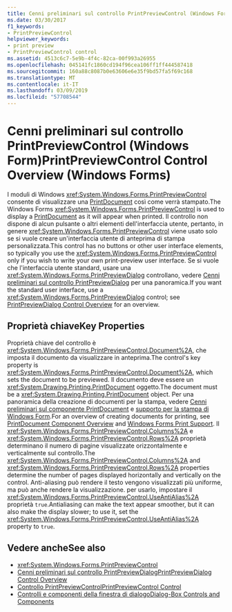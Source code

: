 ```yaml
---
title: Cenni preliminari sul controllo PrintPreviewControl (Windows Form)
ms.date: 03/30/2017
f1_keywords:
- PrintPreviewControl
helpviewer_keywords:
- print preview
- PrintPreviewControl control
ms.assetid: 4513c6c7-5e9b-4f4c-82ca-00f993a26955
ms.openlocfilehash: 045141fc1860cd194f96cea106ff1ff444587418
ms.sourcegitcommit: 160a88c8087b0e63606e6e35f9bd57fa5f69c168
ms.translationtype: MT
ms.contentlocale: it-IT
ms.lasthandoff: 03/09/2019
ms.locfileid: "57708544"
---
```

# <a name="printpreviewcontrol-control-overview-windows-forms"></a><span data-ttu-id="a580d-102">Cenni preliminari sul controllo PrintPreviewControl (Windows Form)</span><span class="sxs-lookup"><span data-stu-id="a580d-102">PrintPreviewControl Control Overview (Windows Forms)</span></span>
<span data-ttu-id="a580d-103">I moduli di Windows <xref:System.Windows.Forms.PrintPreviewControl> consente di visualizzare una [PrintDocument](printdocument-component-windows-forms.md) così come verrà stampato.</span><span class="sxs-lookup"><span data-stu-id="a580d-103">The Windows Forms <xref:System.Windows.Forms.PrintPreviewControl> is used to display a [PrintDocument](printdocument-component-windows-forms.md) as it will appear when printed.</span></span> <span data-ttu-id="a580d-104">Il controllo non dispone di alcun pulsante o altri elementi dell'interfaccia utente, pertanto, in genere <xref:System.Windows.Forms.PrintPreviewControl> viene usato solo se si vuole creare un'interfaccia utente di anteprima di stampa personalizzata.</span><span class="sxs-lookup"><span data-stu-id="a580d-104">This control has no buttons or other user interface elements, so typically you use the <xref:System.Windows.Forms.PrintPreviewControl> only if you wish to write your own print-preview user interface.</span></span> <span data-ttu-id="a580d-105">Se si vuole che l'interfaccia utente standard, usare una <xref:System.Windows.Forms.PrintPreviewDialog> controllano, vedere [Cenni preliminari sul controllo PrintPreviewDialog](printpreviewdialog-control-overview-windows-forms.md) per una panoramica.</span><span class="sxs-lookup"><span data-stu-id="a580d-105">If you want the standard user interface, use a <xref:System.Windows.Forms.PrintPreviewDialog> control; see [PrintPreviewDialog Control Overview](printpreviewdialog-control-overview-windows-forms.md) for an overview.</span></span>  
  
## <a name="key-properties"></a><span data-ttu-id="a580d-106">Proprietà chiave</span><span class="sxs-lookup"><span data-stu-id="a580d-106">Key Properties</span></span>  
 <span data-ttu-id="a580d-107">Proprietà chiave del controllo è <xref:System.Windows.Forms.PrintPreviewControl.Document%2A>, che imposta il documento da visualizzare in anteprima.</span><span class="sxs-lookup"><span data-stu-id="a580d-107">The control's key property is <xref:System.Windows.Forms.PrintPreviewControl.Document%2A>, which sets the document to be previewed.</span></span> <span data-ttu-id="a580d-108">Il documento deve essere un <xref:System.Drawing.Printing.PrintDocument> oggetto.</span><span class="sxs-lookup"><span data-stu-id="a580d-108">The document must be a <xref:System.Drawing.Printing.PrintDocument> object.</span></span> <span data-ttu-id="a580d-109">Per una panoramica della creazione di documenti per la stampa, vedere [Cenni preliminari sul componente PrintDocument](printdocument-component-overview-windows-forms.md) e [supporto per la stampa di Windows Form](../advanced/windows-forms-print-support.md).</span><span class="sxs-lookup"><span data-stu-id="a580d-109">For an overview of creating documents for printing, see [PrintDocument Component Overview](printdocument-component-overview-windows-forms.md) and [Windows Forms Print Support](../advanced/windows-forms-print-support.md).</span></span> <span data-ttu-id="a580d-110">Il <xref:System.Windows.Forms.PrintPreviewControl.Columns%2A> e <xref:System.Windows.Forms.PrintPreviewControl.Rows%2A> proprietà determinano il numero di pagine visualizzate orizzontalmente e verticalmente sul controllo.</span><span class="sxs-lookup"><span data-stu-id="a580d-110">The <xref:System.Windows.Forms.PrintPreviewControl.Columns%2A> and <xref:System.Windows.Forms.PrintPreviewControl.Rows%2A> properties determine the number of pages displayed horizontally and vertically on the control.</span></span> <span data-ttu-id="a580d-111">Anti-aliasing può rendere il testo vengono visualizzati più uniforme, ma può anche rendere la visualizzazione. per usarlo, impostare il <xref:System.Windows.Forms.PrintPreviewControl.UseAntiAlias%2A> proprietà `true`.</span><span class="sxs-lookup"><span data-stu-id="a580d-111">Antialiasing can make the text appear smoother, but it can also make the display slower; to use it, set the <xref:System.Windows.Forms.PrintPreviewControl.UseAntiAlias%2A> property to `true`.</span></span>  
  
## <a name="see-also"></a><span data-ttu-id="a580d-112">Vedere anche</span><span class="sxs-lookup"><span data-stu-id="a580d-112">See also</span></span>
- <xref:System.Windows.Forms.PrintPreviewControl>
- [<span data-ttu-id="a580d-113">Cenni preliminari sul controllo PrintPreviewDialog</span><span class="sxs-lookup"><span data-stu-id="a580d-113">PrintPreviewDialog Control Overview</span></span>](printpreviewdialog-control-overview-windows-forms.md)
- [<span data-ttu-id="a580d-114">Controllo PrintPreviewControl</span><span class="sxs-lookup"><span data-stu-id="a580d-114">PrintPreviewControl Control</span></span>](printpreviewcontrol-control-windows-forms.md)
- [<span data-ttu-id="a580d-115">Controlli e componenti della finestra di dialogo</span><span class="sxs-lookup"><span data-stu-id="a580d-115">Dialog-Box Controls and Components</span></span>](dialog-box-controls-and-components-windows-forms.md)
